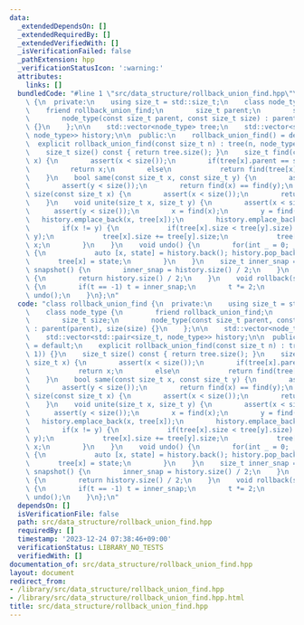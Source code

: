 ```yaml
---
data:
  _extendedDependsOn: []
  _extendedRequiredBy: []
  _extendedVerifiedWith: []
  _isVerificationFailed: false
  _pathExtension: hpp
  _verificationStatusIcon: ':warning:'
  attributes:
    links: []
  bundledCode: "#line 1 \"src/data_structure/rollback_union_find.hpp\"\nclass rollback_union_find\
    \ {\n  private:\n    using size_t = std::size_t;\n    class node_type {\n    \
    \    friend rollback_union_find;\n        size_t parent;\n        size_t size;\n\
    \        node_type(const size_t parent, const size_t size) : parent(parent), size(size)\
    \ {}\n    };\n\n    std::vector<node_type> tree;\n    std::vector<std::pair<size_t,\
    \ node_type>> history;\n\n  public:\n    rollback_union_find() = default;\n  \
    \  explicit rollback_union_find(const size_t n) : tree(n, node_type(n, 1)) {}\n\
    \    size_t size() const { return tree.size(); }\n    size_t find(const size_t\
    \ x) {\n        assert(x < size());\n        if(tree[x].parent == size())\n  \
    \          return x;\n        else\n            return find(tree[x].parent);\n\
    \    }\n    bool same(const size_t x, const size_t y) {\n        assert(x < size());\n\
    \        assert(y < size());\n        return find(x) == find(y);\n    }\n    size_t\
    \ size(const size_t x) {\n        assert(x < size());\n        return tree[find(x)].size;\n\
    \    }\n    void unite(size_t x, size_t y) {\n        assert(x < size());\n  \
    \      assert(y < size());\n        x = find(x);\n        y = find(y);\n     \
    \   history.emplace_back(x, tree[x]);\n        history.emplace_back(y, tree[y]);\n\
    \        if(x != y) {\n            if(tree[x].size < tree[y].size) std::swap(x,\
    \ y);\n            tree[x].size += tree[y].size;\n            tree[y].parent =\
    \ x;\n        }\n    }\n    void undo() {\n        for(int _ = 0; _ < 2; _++)\
    \ {\n            auto [x, state] = history.back(); history.pop_back();\n     \
    \       tree[x] = state;\n        }\n    }\n    size_t inner_snap = 0;\n    void\
    \ snapshot() {\n        inner_snap = history.size() / 2;\n    }\n    size_t now()\
    \ {\n        return history.size() / 2;\n    }\n    void rollback(size_t t = -1)\
    \ {\n        if(t == -1) t = inner_snap;\n        t *= 2;\n        while(t < history.size())\
    \ undo();\n    }\n};\n"
  code: "class rollback_union_find {\n  private:\n    using size_t = std::size_t;\n\
    \    class node_type {\n        friend rollback_union_find;\n        size_t parent;\n\
    \        size_t size;\n        node_type(const size_t parent, const size_t size)\
    \ : parent(parent), size(size) {}\n    };\n\n    std::vector<node_type> tree;\n\
    \    std::vector<std::pair<size_t, node_type>> history;\n\n  public:\n    rollback_union_find()\
    \ = default;\n    explicit rollback_union_find(const size_t n) : tree(n, node_type(n,\
    \ 1)) {}\n    size_t size() const { return tree.size(); }\n    size_t find(const\
    \ size_t x) {\n        assert(x < size());\n        if(tree[x].parent == size())\n\
    \            return x;\n        else\n            return find(tree[x].parent);\n\
    \    }\n    bool same(const size_t x, const size_t y) {\n        assert(x < size());\n\
    \        assert(y < size());\n        return find(x) == find(y);\n    }\n    size_t\
    \ size(const size_t x) {\n        assert(x < size());\n        return tree[find(x)].size;\n\
    \    }\n    void unite(size_t x, size_t y) {\n        assert(x < size());\n  \
    \      assert(y < size());\n        x = find(x);\n        y = find(y);\n     \
    \   history.emplace_back(x, tree[x]);\n        history.emplace_back(y, tree[y]);\n\
    \        if(x != y) {\n            if(tree[x].size < tree[y].size) std::swap(x,\
    \ y);\n            tree[x].size += tree[y].size;\n            tree[y].parent =\
    \ x;\n        }\n    }\n    void undo() {\n        for(int _ = 0; _ < 2; _++)\
    \ {\n            auto [x, state] = history.back(); history.pop_back();\n     \
    \       tree[x] = state;\n        }\n    }\n    size_t inner_snap = 0;\n    void\
    \ snapshot() {\n        inner_snap = history.size() / 2;\n    }\n    size_t now()\
    \ {\n        return history.size() / 2;\n    }\n    void rollback(size_t t = -1)\
    \ {\n        if(t == -1) t = inner_snap;\n        t *= 2;\n        while(t < history.size())\
    \ undo();\n    }\n};\n"
  dependsOn: []
  isVerificationFile: false
  path: src/data_structure/rollback_union_find.hpp
  requiredBy: []
  timestamp: '2023-12-24 07:38:46+09:00'
  verificationStatus: LIBRARY_NO_TESTS
  verifiedWith: []
documentation_of: src/data_structure/rollback_union_find.hpp
layout: document
redirect_from:
- /library/src/data_structure/rollback_union_find.hpp
- /library/src/data_structure/rollback_union_find.hpp.html
title: src/data_structure/rollback_union_find.hpp
---
```

